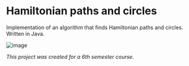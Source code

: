 # Hamiltonian paths and circles
Implementation of an algorithm that finds Hamiltonian paths and circles. Written in Java.  

  ![image](https://i.ibb.co/QcRz4mW/Untitled.png)
  
*This project was created for a 6th semester course.*   
